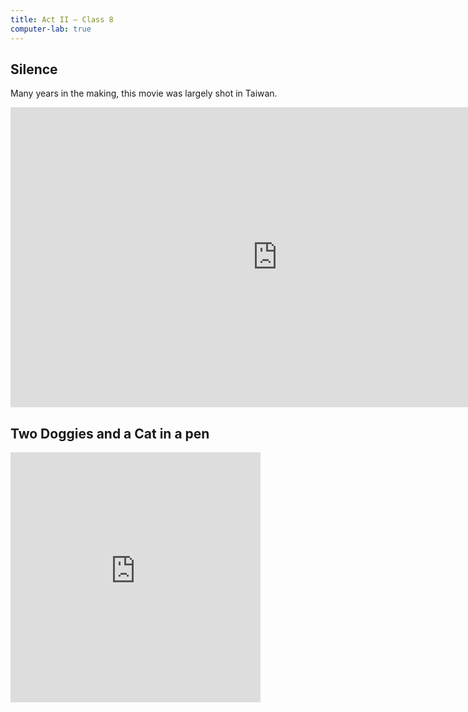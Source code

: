 ```yaml
---
title: Act II — Class 8
computer-lab: true
---
```


## Silence

Many years in the making, this movie was largely shot in Taiwan.

<iframe width="854" height="480" src="https://www.youtube.com/embed/ASU4wvY0CbE" frameborder="0" allowfullscreen></iframe>


## Two Doggies and a Cat in a pen


<iframe src="https://www.facebook.com/plugins/video.php?href=https%3A%2F%2Fwww.facebook.com%2FMindaHub%2Fvideos%2Fvb.1779289278982251%2F1806371496274029%2F%3Ftype%3D3&show_text=0&width=400" width="400" height="400" style="border:none;overflow:hidden" scrolling="no" frameborder="0" allowTransparency="true" allowFullScreen="true"></iframe>


